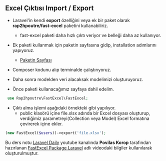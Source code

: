 ## Excel Çıktısı Import / Export 

* Laravel'in kendi **export** özelliğini veya ek bir paket olarak **rap2hpoutre/fast-excel** paketini kullanabiliriz.
  * fast-excel paketi daha hızlı çıktı veriyor ve belleği daha az kullanıyor.

* Ek paketi kullanmak için paketin sayfasına gidip, installation adımlarını yapıyoruz.
  * [Paketin Sayfası](https://github.com/rap2hpoutre/fast-excel)

* Composer kodunu alıp terminalde çalıştırıyoruz.
* Daha sonra modelden veri alacaksak modelimizi oluşturuyoruz.

* Önce paketi kullanacağımız sayfaya dahil edelim.

```php 
 use Rap2hpoutre\FastExcel\FastExcel;
```

* Çıktı alma işlemi aşağıdaki örnekteki gibi yapılıyor.
  * public klasörü içine file.xlsx adında bir Excel dosyası oluşturup, verdiğimiz parametreyi(Collection veya Model) Excel formatına çevirerek içine ekler.

```php
(new FastExcel($users))->export('file.xlsx');
```

Bu ders notu [Laravel Daily](https://www.youtube.com/channel/UCTuplgOBi6tJIlesIboymGA) youtube kanalında **Povilas Korop** tarafından hazırlanan 
[FastExcel Package Laravel](https://www.youtube.com/watch?v=ULk-8kdKNsI) adlı videodaki bilgiler kullanılarak oluşturulmuştur.
